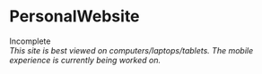 # PersonalWebsite
Incomplete  
*This site is best viewed on computers/laptops/tablets. The mobile experience is currently being worked on.*

